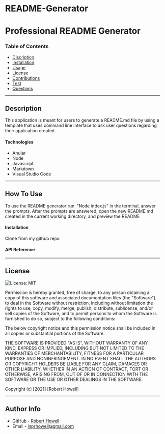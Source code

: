 # README-Generator
# Professional README Generator



### Table of Contents
- [Discription](#discription)
- [Installation](#installation)
- [Usage](#usage)
- [License](#license)
- [Contributions](#contributions)
- [Test](#test)
- [Questions](#questions)

---

## Description
This application is meant for users to generate a README.md file by using a template that uses command line interface to ask user questions regarding their application created.

#### Technologies
- Anular
- Node
- Javascript
- Markdown
- Visual Studio Code

---

## How To Use
To use the README generator run: "Node index.js" in the terminal, answer the prompts. After the prompts are answered, open the new README.md created in the current working directory, and preview the README

#### Installation
Clone from my github repo

#### API Reference

---

## License
![License: MIT](https://img.shields.io/badge/License-MIT-yellow.svg)

Permission is hereby granted, free of charge, to any person obtaining a copy
of this software and associated documentation files (the "Software"), to deal
in the Software without restriction, including without limitation the rights
to use, copy, modify, merge, publish, distribute, sublicense, and/or sell
copies of the Software, and to permit persons to whom the Software is
furnished to do so, subject to the following conditions:

The below copyright notice and this permission notice shall be included in all
copies or substantial portions of the Software.

THE SOFTWARE IS PROVIDED "AS IS", WITHOUT WARRANTY OF ANY KIND, EXPRESS OR
IMPLIED, INCLUDING BUT NOT LIMITED TO THE WARRANTIES OF MERCHANTABILITY,
FITNESS FOR A PARTICULAR PURPOSE AND NONINFRINGEMENT. IN NO EVENT SHALL THE
AUTHORS OR COPYRIGHT HOLDERS BE LIABLE FOR ANY CLAIM, DAMAGES OR OTHER
LIABILITY, WHETHER IN AN ACTION OF CONTRACT, TORT OR OTHERWISE, ARISING FROM,
OUT OF OR IN CONNECTION WITH THE SOFTWARE OR THE USE OR OTHER DEALINGS IN THE
SOFTWARE.

Copyright (c) [2021] [Robert Howell]



---

## Author Info
- GitHub - [Robert Howell](https://github.com/lpnrhowell)
- Email - [lnprhowell@gmail.com]()
